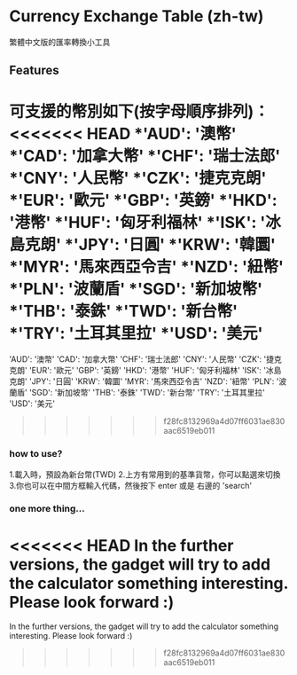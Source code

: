 # Currency Exchange Table (zh-tw)
繁體中文版的匯率轉換小工具

## Features
可支援的幣別如下(按字母順序排列)：
<<<<<<< HEAD
*'AUD': '澳幣'
*'CAD': '加拿大幣'
*'CHF': '瑞士法郎'
*'CNY': '人民幣'
*'CZK': '捷克克朗'
*'EUR': '歐元'
*'GBP': '英鎊'
*'HKD': '港幣'
*'HUF': '匈牙利福林'
*'ISK': '冰島克朗'
*'JPY': '日圓'
*'KRW': '韓圜'
*'MYR': '馬來西亞令吉'
*'NZD': '紐幣'
*'PLN': '波蘭盾'
*'SGD': '新加坡幣'
*'THB': '泰銖'
*'TWD': '新台幣'
*'TRY': '土耳其里拉'
*'USD': '美元'
=======
'AUD': '澳幣'
'CAD': '加拿大幣'
'CHF': '瑞士法郎'
'CNY': '人民幣'
'CZK': '捷克克朗'
'EUR': '歐元'
'GBP': '英鎊'
'HKD': '港幣'
'HUF': '匈牙利福林'
'ISK': '冰島克朗'
'JPY': '日圓'
'KRW': '韓圜'
'MYR': '馬來西亞令吉'
'NZD': '紐幣'
'PLN': '波蘭盾'
'SGD': '新加坡幣'
'THB': '泰銖'
'TWD': '新台幣'
'TRY': '土耳其里拉'
'USD': '美元'
>>>>>>> f28fc8132969a4d07ff6031ae830aac6519eb011

### how to use?
1.載入時，預設為新台幣(TWD)
2.上方有常用到的基準貨幣，你可以點選來切換
3.你也可以在中間方框輸入代碼，然後按下 enter 或是 右邊的 'search'

### one more thing...
<<<<<<< HEAD
In the further versions, the gadget will try to add the calculator something interesting. Please look forward :)
=======
In the further versions, the gadget will try to add the calculator something interesting. Please look forward :)
>>>>>>> f28fc8132969a4d07ff6031ae830aac6519eb011

